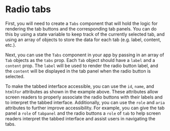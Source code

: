 # Radio tabs

First, you will need to create a `Tabs` component that will hold the logic for rendering the tab buttons and the corresponding tab panels. You can do this by using a state variable to keep track of the currently selected tab, and using an array of objects to store the data for each tab (e.g. label, content, etc.).

Next, you can use the `Tabs` component in your app by passing in an array of `Tab` objects as the `tabs` prop. Each `Tab` object should have a `label` and a `content` prop. The `label` will be used to render the radio button label, and the `content` will be displayed in the tab panel when the radio button is selected.

To make the tabbed interface accessible, you can use the `id`, `name`, and `htmlFor` attributes as shown in the example above. These attributes allow screen readers to properly associate the radio buttons with their labels and to interpret the tabbed interface. Additionally, you can use the `role` and `aria` attributes to further improve accessibility. For example, you can give the tab panel a `role` of `tabpanel` and the radio buttons a `role` of `tab` to help screen readers interpret the tabbed interface and assist users in navigating the tabs.